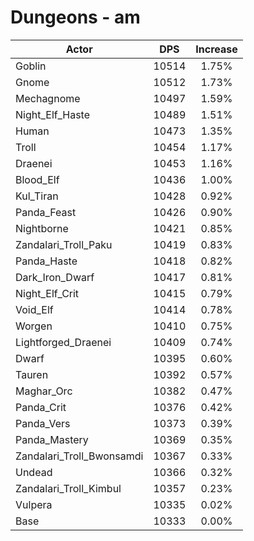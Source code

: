 # Dungeons - am
| Actor | DPS | Increase |
|---|:---:|:---:|
|Goblin|10514|1.75%|
|Gnome|10512|1.73%|
|Mechagnome|10497|1.59%|
|Night_Elf_Haste|10489|1.51%|
|Human|10473|1.35%|
|Troll|10454|1.17%|
|Draenei|10453|1.16%|
|Blood_Elf|10436|1.00%|
|Kul_Tiran|10428|0.92%|
|Panda_Feast|10426|0.90%|
|Nightborne|10421|0.85%|
|Zandalari_Troll_Paku|10419|0.83%|
|Panda_Haste|10418|0.82%|
|Dark_Iron_Dwarf|10417|0.81%|
|Night_Elf_Crit|10415|0.79%|
|Void_Elf|10414|0.78%|
|Worgen|10410|0.75%|
|Lightforged_Draenei|10409|0.74%|
|Dwarf|10395|0.60%|
|Tauren|10392|0.57%|
|Maghar_Orc|10382|0.47%|
|Panda_Crit|10376|0.42%|
|Panda_Vers|10373|0.39%|
|Panda_Mastery|10369|0.35%|
|Zandalari_Troll_Bwonsamdi|10367|0.33%|
|Undead|10366|0.32%|
|Zandalari_Troll_Kimbul|10357|0.23%|
|Vulpera|10335|0.02%|
|Base|10333|0.00%|
